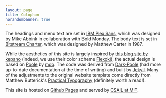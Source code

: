 ```yaml
---
layout: page
title: Colophon
norandombanner: true
---
```



The headings and menu text are set in <a href='https://www.ibm.com/plex/'>IBM Plex Sans</a>, which was designed by Mike Abbink in collaboration with Bold Monday. 
The body text is set in <a href="https://practicaltypography.com/charter.html">Bitstream Charter</a>, which was designed by Matthew Carter in 1987.

While the aesthetics of this site is largely inspired by <a href="https://stephango.com/about">this blog site by kepano</a> (indeed, we use their color scheme  <a href="https://stephango.com/flexoki">Flexoki</a>), the actual design is based on <a href="https://github.com/poole/poole">Poole</a> by <a href="https://twitter.com/mdo">mdo</a>. 
The code was derived from <a href="https://github.com/andrewhwanpark/dark-poole">Dark-Poole</a> (had more up-to-date documentation at the time of writing) and built by <a href="https://jekyllrb.com/">Jekyll</a>. 
Many of the adjustments to the original website template come directly from Matthew Butterick's <a href="https://practicaltypography.com/">Practical Typography</a> (definitely worth a read!). 

This site is hosted on <a href="https://pages.github.com/">Github Pages</a> and served by <a href="https://tig.csail.mit.edu/web-services/hosting-options/github-pages/">CSAIL at MIT</a>.

